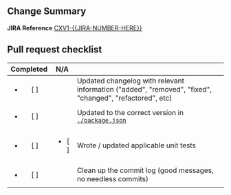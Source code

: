 ## Change Summary ##
**JIRA Reference** [CXV1-{{JIRA-NUMBER-HERE}}](https://liveops.atlassian.net/browse/CXV1-{{JIRA-NUMBER-HERE}})

## Pull request checklist ##

| Completed |       N/A      |                                                                                                  |
|:---------:|:--------------:|--------------------------------------------------------------------------------------------------|
|    <ul><li>[ ] </li></ul>    |             | Updated changelog with relevant information ("added", "removed", "fixed", "changed", "refactored", etc) |
|    <ul><li>[ ] </li></ul>    |             | Updated to the correct version in [`./package.json`](https://github.com/liveops/cxengage-javascript-sdk/blob/master/package.json)              |
|    <ul><li>[ ] </li></ul>    |       <ul><li>[ ] </li></ul>      | Wrote / updated applicable unit tests                                                            |
|    <ul><li>[ ] </li></ul>    |             | Clean up the commit log (good messages, no needless commits)                                     |
